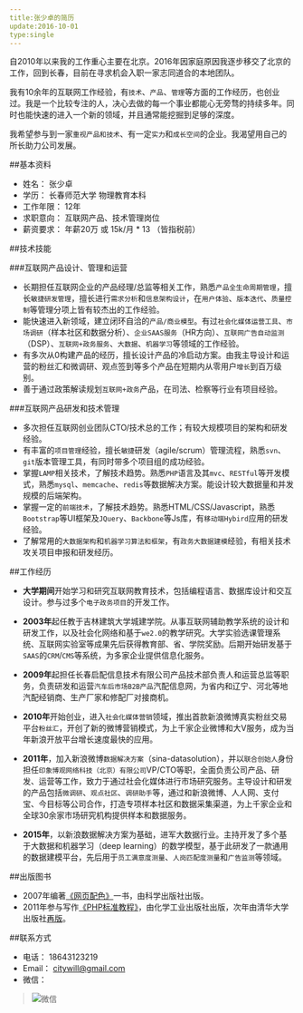 ```yaml
---
title:张少卓的简历
update:2016-10-01
type:single
---
```


自2010年以来我的工作重心主要在北京。2016年因家庭原因我逐步移交了北京的工作，回到长春，目前在寻求机会入职一家志同道合的本地团队。

我有10余年的互联网工作经验，有`技术`、`产品`、`管理`等方面的工作经历，也创业过。我是一个比较专注的人，决心去做的每一个事业都能心无旁骛的持续多年。同时也能快速的进入一个新的领域，并且通常能挖掘到足够的深度。

我希望参与到一家`重视产品和技术`、有一定`实力`和`成长空间`的企业。我渴望用自己的所长助力公司发展。

##基本资料

* 姓名：        张少卓
* 学历：        长春师范大学 物理教育本科
* 工作年限：    12年
* 求职意向：    互联网产品、技术管理岗位
* 薪资要求：    年薪20万 或 15k/月 * 13 （皆指税前）

##技术技能

###互联网产品设计、管理和运营

* 长期担任互联网企业的产品经理/总监等相关工作，熟悉`产品全生命周期管理`，擅长`敏捷研发管理`，擅长进行`需求分析`和`信息架构设计`，在`用户体验`、`版本迭代`、`质量控制`等管理分项上皆有较杰出的工作经验。
* 能快速进入新领域，建立闭环自洽的`产品/商业模型`。有过`社会化媒体运营工具`、`市场调研`（样本社区和数据分析）、`企业SAAS服务`（HR方向）、`互联网广告自动监测`（DSP）、`互联网+政务服务`、`大数据`、`机器学习`等领域的工作经验。
* 有多次从0构建产品的经历，擅长设计产品的冷启动方案。由我主导设计和运营的粉丝汇和微调研、观点签到等多个产品在短期内从零用户`增长`到百万级别。
* 善于通过政策解读规划`互联网+政务`产品，在司法、检察等行业有项目经验。

###互联网产品研发和技术管理

* 多次担任互联网创业团队CTO/技术总的工作；有较大规模项目的架构和研发经验。
* 有丰富的`项目管理`经验，擅长`敏捷`研发（agile/scrum）管理流程，熟悉`svn`、`git`版本管理工具，有同时带多个项目组的成功经验。
* 掌握`LAMP`相关技术，了解技术趋势。熟悉`PHP`语言及其`mvc`、`RESTful`等开发模式，熟悉`mysql`、`memcache`、`redis`等数据解决方案。能设计较大数据量和并发规模的后端架构。
* 掌握一定的`前端技术`，了解技术趋势。熟悉HTML/CSS/Javascript，熟悉`Bootstrap`等UI框架及`JQuery`、`Backbone`等Js库，有`移动端Hybird`应用的研发经验。
* 了解常用的`大数据架构`和`机器学习算法和框架`，有`政务大数据建模`经验，有相关技术攻关项目申报和研发经历。

##工作经历

* **大学期间**开始学习和研究互联网教育技术，包括编程语言、数据库设计和交互设计。参与过多个`电子政务项目`的开发工作。

* **2003年**起任教于吉林建筑大学城建学院。从事互联网辅助教学系统的设计和研发工作，以及社会化网络和基于`we2.0`的教学研究。大学实验选课管理系统、互联网实验室等成果先后获得教育部、省、学院奖励。后期开始研发基于`SAAS`的`CRM`/`CMS`等系统，为多家企业提供信息化服务。

* **2009年**起担任长春启配信息技术有限公司产品技术部负责人和运营总监等职务，负责研发和运营`汽车后市场B2B产品`汽配信息网，为省内和辽宁、河北等地汽配经销商、生产厂家和修配厂对接商机。

* **2010年**开始创业，进入`社会化媒体营销`领域，推出首款新浪微博真实粉丝交易平台`粉丝汇`，开创了新的微博营销模式，为上千家企业微博和大V服务，成为当年新浪开放平台增长速度最快的应用。

* **2011年**，加入新浪微博`数据解决方案`（sina-datasolution），并以`联合创始人`身份担任`印象博观网络科技（北京）有限公司`VP/CTO等职，全面负责公司产品、研发、运营等工作，致力于通过社会化媒体进行市场研究服务。主导设计和研发的产品包括`微调研`、`观点社区`、`调研助手`等，通过和新浪微博、人人网、支付宝、今目标等公司合作，打造专项样本社区和数据采集渠道，为上千家企业和全球30余家市场研究机构提供样本和数据服务。

* **2015年**，以新浪数据解决方案为基础，进军大数据行业。主持开发了多个基于大数据和机器学习（deep learning）的数学模型，基于此研发了一款通用的数据建模平台，先后用于`员工满意度测量`、`人岗匹配度测量`和`广告监测`等领域。

##出版图书

* 2007年编著[《网页配色》](https://item.jd.com/10005192.html)一书，由科学出版社出版。
* 2011年参与写作[《PHP标准教程》](https://item.jd.com/10586126.html)，由化学工业出版社出版，次年由清华大学出版社[再版](https://item.jd.com/11304092.html)。

##联系方式

* 电话：        18643123219
* Email：       citywill@gmail.com
* 微信：
>![微信](src/about-vchat-qr.jpg)